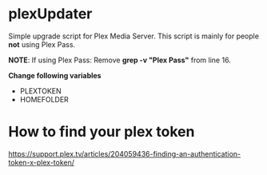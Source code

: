 # plexUpdater
Simple upgrade script for Plex Media Server. This script is mainly for people **not** using Plex Pass.

**NOTE**: If using Plex Pass: Remove **grep -v "Plex Pass"** from line 16.

**Change following variables**
* PLEXTOKEN
* HOMEFOLDER

# How to find your plex token
https://support.plex.tv/articles/204059436-finding-an-authentication-token-x-plex-token/
